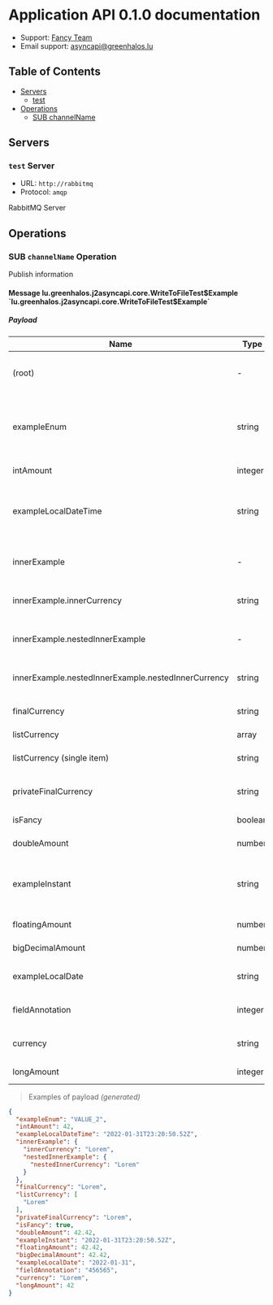 # Application API 0.1.0 documentation

* Support: [Fancy Team](https://greenhalos.lu)
* Email support: [asyncapi@greenhalos.lu](mailto:asyncapi@greenhalos.lu)


## Table of Contents

* [Servers](#servers)
  * [test](#test-server)
* [Operations](#operations)
  * [SUB channelName](#sub-channelname-operation)

## Servers

### `test` Server

* URL: `http://rabbitmq`
* Protocol: `amqp`

RabbitMQ Server


## Operations

### SUB `channelName` Operation

Publish information

#### Message lu.greenhalos.j2asyncapi.core.WriteToFileTest$Example `lu.greenhalos.j2asyncapi.core.WriteToFileTest$Example`

##### Payload

| Name | Type | Description | Value | Constraints | Notes |
|---|---|---|---|---|---|
| (root) | - | - | - | - | **additional properties are allowed** |
| exampleEnum | string | - | allowed (`"VALUE_2"`, `"VALUE_3"`), examples (`"VALUE_2"`, `"VALUE_3"`) | - | - |
| intAmount | integer | - | examples (`42`, `352`) | format (`int32`) | - |
| exampleLocalDateTime | string | - | examples (`"2022-01-31T23:20:50.52Z"`, `"1985-04-12T15:59:55-08:00"`) | format (`date-time`) | - |
| innerExample | - | - | - | - | **additional properties are allowed** |
| innerExample.innerCurrency | string | - | examples (`"Lorem"`, `"ipsum"`) | - | - |
| innerExample.nestedInnerExample | - | - | - | - | **additional properties are allowed** |
| innerExample.nestedInnerExample.nestedInnerCurrency | string | - | examples (`"Lorem"`, `"ipsum"`) | - | - |
| finalCurrency | string | - | examples (`"Lorem"`, `"ipsum"`) | - | - |
| listCurrency | array<string> | - | - | - | - |
| listCurrency (single item) | string | - | examples (`"Lorem"`, `"ipsum"`) | - | - |
| privateFinalCurrency | string | - | examples (`"Lorem"`, `"ipsum"`) | - | - |
| isFancy | boolean | - | examples (`true`, `false`) | - | - |
| doubleAmount | number | - | examples (`42.42`, `352.01`) | format (`double`) | - |
| exampleInstant | string | - | examples (`"2022-01-31T23:20:50.52Z"`, `"1985-04-12T15:59:55-08:00"`) | format (`date-time`) | - |
| floatingAmount | number | - | examples (`42.42`, `352.01`) | format (`float`) | - |
| bigDecimalAmount | number | - | examples (`42.42`, `352.01`) | format (`float`) | - |
| exampleLocalDate | string | - | examples (`"2022-01-31"`, `"1985-04-12"`) | format (`date`) | - |
| fieldAnnotation | integer | - | examples (`"456565"`, `"4654"`) | format (`flapping`) | - |
| currency | string | - | examples (`"Lorem"`, `"ipsum"`) | - | - |
| longAmount | integer | - | examples (`42`, `352`) | format (`int64`) | - |

> Examples of payload _(generated)_

```json
{
  "exampleEnum": "VALUE_2",
  "intAmount": 42,
  "exampleLocalDateTime": "2022-01-31T23:20:50.52Z",
  "innerExample": {
    "innerCurrency": "Lorem",
    "nestedInnerExample": {
      "nestedInnerCurrency": "Lorem"
    }
  },
  "finalCurrency": "Lorem",
  "listCurrency": [
    "Lorem"
  ],
  "privateFinalCurrency": "Lorem",
  "isFancy": true,
  "doubleAmount": 42.42,
  "exampleInstant": "2022-01-31T23:20:50.52Z",
  "floatingAmount": 42.42,
  "bigDecimalAmount": 42.42,
  "exampleLocalDate": "2022-01-31",
  "fieldAnnotation": "456565",
  "currency": "Lorem",
  "longAmount": 42
}
```



